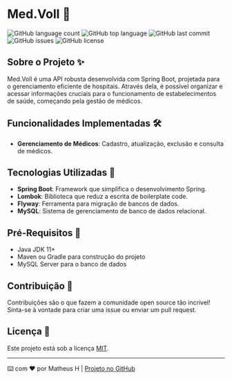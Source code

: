 # Med.Voll 🏥️

![GitHub language count](https://img.shields.io/github/last-commit/mateushenriquedasilva/med.voll?color=orange)
![GitHub top language](https://img.shields.io/github/languages/top/mateushenriquedasilva/med.voll?color=green)
![GitHub last commit](https://img.shields.io/github/last-commit/mateushenriquedasilva/med.voll?color=orange)
![GitHub issues](https://img.shields.io/github/issues/mateushenriquedasilva/med.voll?color=red)
![GitHub license](https://img.shields.io/github/license/mateushenriquedasilva/med.voll?color=blueviolet)

## Sobre o Projeto ✨

Med.Voll é uma API robusta desenvolvida com Spring Boot, projetada para o gerenciamento eficiente de hospitais. Através dela, é possível organizar e acessar informações cruciais para o funcionamento de estabelecimentos de saúde, começando pela gestão de médicos.

## Funcionalidades Implementadas 🛠️

- **Gerenciamento de Médicos**: Cadastro, atualização, exclusão e consulta de médicos.

## Tecnologias Utilizadas 🌟

- **Spring Boot**: Framework que simplifica o desenvolvimento Spring.
- **Lombok**: Biblioteca que reduz a escrita de boilerplate code.
- **Flyway**: Ferramenta para migração de bancos de dados.
- **MySQL**: Sistema de gerenciamento de banco de dados relacional.

## Pré-Requisitos 🔑

- Java JDK 11+
- Maven ou Gradle para construção do projeto
- MySQL Server para o banco de dados

## Contribuição 🤝

Contribuições são o que fazem a comunidade open source tão incrível! Sinta-se à vontade para criar uma issue ou enviar um pull request.

## Licença 📄

Este projeto está sob a licença [MIT](LICENSE.md).

---

⌨️ com ❤️ por Matheus H | [Projeto no GitHub](https://github.com/mateushenriquedasilva/med.voll)
